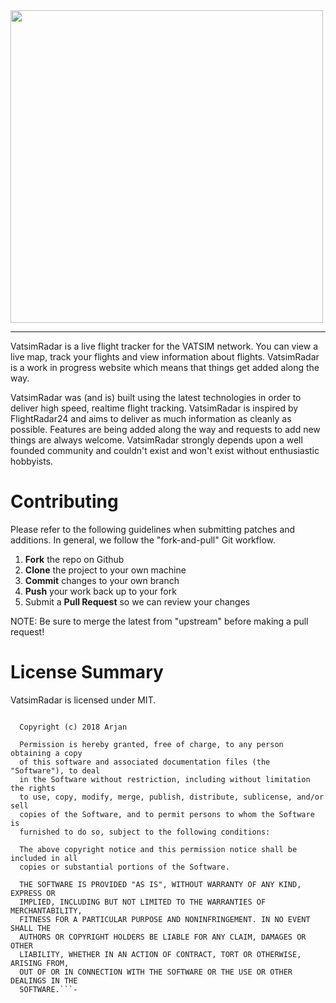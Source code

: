 <img href="https://vatsimradar.com/" src="https://vatsimradar.com/img/logo-dark.svg" width="500">

---

VatsimRadar is a live flight tracker for the VATSIM network. You can view a live map, track your flights and view information about flights. VatsimRadar is a work in progress website which means that things get added along the way.

VatsimRadar was (and is) built using the latest technologies in order to deliver high speed, realtime flight tracking. VatsimRadar is inspired by FlightRadar24 and aims to deliver as much information as cleanly as possible. Features are being added along the way and requests to add new things are always welcome. VatsimRadar strongly depends upon a well founded community and couldn't exist and won't exist without enthusiastic hobbyists.

# Contributing
Please refer to the following guidelines when submitting patches and additions. In general, we follow the "fork-and-pull" Git workflow.
1. **Fork** the repo on Github
2. **Clone** the project to your own machine
3. **Commit** changes to your own branch
4. **Push** your work back up to your fork
5. Submit a **Pull Request** so we can review your changes

NOTE: Be sure to merge the latest from "upstream" before making a pull request!

# License Summary
VatsimRadar is licensed under MIT.

```MIT License
  
  Copyright (c) 2018 Arjan
  
  Permission is hereby granted, free of charge, to any person obtaining a copy
  of this software and associated documentation files (the "Software"), to deal
  in the Software without restriction, including without limitation the rights
  to use, copy, modify, merge, publish, distribute, sublicense, and/or sell
  copies of the Software, and to permit persons to whom the Software is
  furnished to do so, subject to the following conditions:
  
  The above copyright notice and this permission notice shall be included in all
  copies or substantial portions of the Software.
  
  THE SOFTWARE IS PROVIDED "AS IS", WITHOUT WARRANTY OF ANY KIND, EXPRESS OR
  IMPLIED, INCLUDING BUT NOT LIMITED TO THE WARRANTIES OF MERCHANTABILITY,
  FITNESS FOR A PARTICULAR PURPOSE AND NONINFRINGEMENT. IN NO EVENT SHALL THE
  AUTHORS OR COPYRIGHT HOLDERS BE LIABLE FOR ANY CLAIM, DAMAGES OR OTHER
  LIABILITY, WHETHER IN AN ACTION OF CONTRACT, TORT OR OTHERWISE, ARISING FROM,
  OUT OF OR IN CONNECTION WITH THE SOFTWARE OR THE USE OR OTHER DEALINGS IN THE
  SOFTWARE.```-
